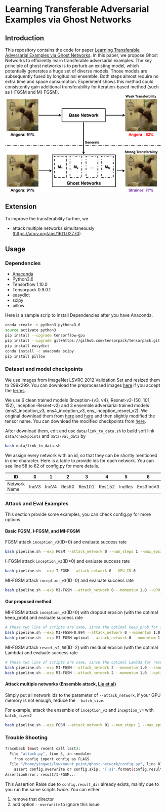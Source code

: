 # Learning Transferable Adversarial Examples via Ghost Networks

## Introduction
This repository contains the code for paper [Learning Transferable Adversarial Examples via Ghost Networks](https://arxiv.org/abs/1812.03413). 
In this paper, we propose Ghost Networks to efficiently learn transferable adversarial examples. 
The key principle of ghost networks is to perturb an existing model, which potentially generates a huge set of diverse models.
Those models are subsequently fused by longitudinal ensemble. Both steps almost require no extra time and space consumption.
Experiment shows this method could consistently gain additional transferability for iteration-based method (such as I-FGSM and MI-FGSM).
![demo](demo.png)

## Extension
To improve the transferability further, we
- attack multiple networks simultaneously (https://arxiv.org/abs/1611.02770).

## Usage

### Dependencies
+ [Anaconda](https://www.anaconda.com/distribution/) 
+ Python3.6
+ Tensorflow 1.10.0
+ Tensorpack 0.9.0.1
+ easydict
+ scipy
+ pillow

Here is a sample scrip to install Dependencies after you have Anaconda.
```bash
conda create -n python3 python=3.6
source activate python3
pip install --upgrade tensorflow-gpu
pip install --upgrade git+https://github.com/tensorpack/tensorpack.git
pip install easydict
conda install -c anaconda scipy
pip install pillow
```

### Dataset and model checkpoints
We use images from ImageNet LSVRC 2012 Validation Set and resized them to 299x299.
You can download the preprocessed images [here](https://livejohnshopkins-my.sharepoint.com/:u:/g/personal/yli286_jh_edu/Ecdhl1ZmYLVDmjsEBCTxAEsBYQndaXNu4StPmrAuin2IrQ?e=wRVSUd)
if you accept the [terms](http://academictorrents.com/details/5d6d0df7ed81efd49ca99ea4737e0ae5e3a5f2e5).

We use 6 clean trained models (Inception-{v3, v4}, Resnet-v2-{50, 101, 152}, Inception-Resnet-v2) 
and 3 ensemble adversarial trained models (ens3_inception_v3, ens4_inception_v3, ens_inception_resnet_v2).
We original download them from [here](https://github.com/tensorflow/models/tree/master/research/slim) and [here](https://github.com/tensorflow/models/tree/master/research/adv_imagenet_models)
and then slightly modified the tensor name. You can download the modified checkpoints from [here](https://livejohnshopkins-my.sharepoint.com/:u:/g/personal/yli286_jh_edu/ETyQNqHlah9KmCqOvUDjQsYBzoU4dKRZ5QuPjc4PKdyiJA?e=yaePGL).

After download them, edit and use ```data/link_to_data.sh``` to build soft link ```data/checkpoints``` and ```data/val_data``` by
```bash
bash data/link_to_data.sh
```

We assign every network with an id, so that they can be shortly mentioned in one character. Here is a table to provide ids for each network.
You can see line 58 to 62 of config.py for more details.

ID | 0 | 1 | 2 | 3 | 4 | 5 | 6 | 7 | 8 
---|---|---|---|---|---|---|---|---|---
Network Name|IncV3|IncV4|Res50|Res101|Res152|IncRes|Ens3IncV3|Ens3IncV4|EnsIncRes 

### Attack and Eval Examples
This section provide some examples, you can check config.py for more options.
#### Basic FGSM, I-FGSM, and MI-FGSM
FGSM attack ```inception_v3```(ID=0) and evaluate success rate
```bash
bash pipeline.sh --exp FGSM --attack_network 0 --num_steps 1 --max_epsilon 8.0 --step_size 8.0 --GPU_ID 0
```

I-FGSM attack ```inception_v3```(ID=0) and evaluate success rate
```bash
bash pipeline.sh --exp I-FGSM --attack_network 0 --GPU_ID 0
```

MI-FGSM attack ```inception_v3```(ID=0) and evaluate success rate
```bash
bash pipeline.sh --exp MI-FGSM --attack_network 0 --momentum 1.0 --GPU_ID 0
```

#### Our proposed method
MI-FGSM attack ```inception_v3```(ID=0) with dropout erosion (with the optimal keep_prob) and evaluate success rate
```bash
# these two line of scripts are same, since the optimal keep_prob for inception_v3 is 0.994
bash pipeline.sh --exp MI-FGSM-0.994 --attack_network 0 --momentum 1.0 --keep_prob 0.994 --GPU_ID 0
bash pipeline.sh --exp MI-FGSM-optimal --attack_network 0 --momentum 1.0 --optimal --GPU_ID 0
```

MI-FGSM attack ```resnet_v2_50```(ID=2) with residual erosion (with the optimal Lambda) and evaluate success rate
```bash
# these two line of scripts are same, since the optimal Lambda for resnet_v2_50 is 0.22
bash pipeline.sh --exp MI-FGSM --attack_network 2 --momentum 1.0 --random_range 0.22 --GPU_ID 0
bash pipeline.sh --exp MI-FGSM --attack_network 2 --momentum 1.0 --optimal --GPU_ID 0
```

#### Attack multiple networks (Ensemble attack, [Liu et al](https://arxiv.org/abs/1611.02770))
Simply put all network ids to the parameter of ```--attack_network```, if your GPU memory is not enough, reduce the ```--batch_size```.

For example, attack the ensemble of ```inception_v3``` and ```inception_v4``` with ```batch_size=2```
```bash
bash pipeline.sh --exp FGSM --attack_network 01 --num_steps 1 --max_epsilon 8.0 --step_size 8.0 --batch_size 2 --GPU_ID 0
```

### Trouble Shooting
```bash
Traceback (most recent call last):
  File "attack.py", line 5, in <module>
    from config import config as FLAGS
  File "/home/yingwei/lyw/mount_point/ghost-network/config.py", line 81, in <module>
    assert config.overwrite or config.skip, "{:s}".format(config.result_dir)
AssertionError: result/I-FGSM...
```
This Assertion Raise due to ```config.result_dir``` already exists, mainly due to you run the same scripts twice. You can either 
1) remove that director
2) add option ``--overwrite`` to ignore this issue 